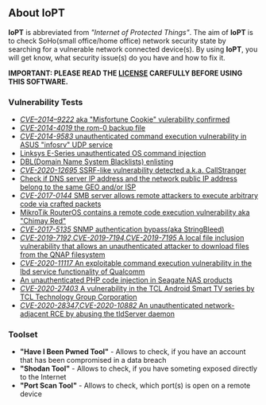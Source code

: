 ## About IoPT

**IoPT** is abbreviated from *"Internet of Protected Things"*. The aim of **IoPT** is to check SoHo(small office/home office) network security state by searching for a vulnerable network connected device(s). By using **IoPT**, you will get know, what security issue(s) do you have and how to fix it.

**IMPORTANT: PLEASE READ THE [LICENSE](eula.md) CAREFULLY BEFORE USING THIS SOFTWARE.**

### Vulnerability Tests

- [*CVE–2014–9222* aka "Misfortune Cookie" vulerability confirmed](vulndb/allegrosoft-rompager-4-34-and-earlier-allows-remote-attackers-to-gain-privileges.md)
- [*CVE-2014-4019* the rom-0 backup file](vulndb/rom-0-backup-file-disclosure.md)
- [*CVE-2014-9583* unauthenticated command execution vulnerability in ASUS "infosrv" UDP service](vulndb/unauthenticated-command-execution-vulnerability-in-asus-infosrv-udp-service.md)
- [Linksys E-Series unauthenticated OS command injection](vulndb/some-linksys-e-series-routers-are-vulnerable-to-an-unauthenticated-os-command-injection.md)
- [DBL(Domain Name System Blacklists) enlisting](vulndb/)
- [*CVE-2020-12695* SSRF-like vulnerability detected a.k.a. CallStranger](vulndb/about-dnsbl.md)
- [Check if DNS server IP address and the network public IP address belong to the same GEO and/or ISP](vulndb/is-the-rogue-dns-server-so-dangerous.md)
- [*CVE-2017-0144* SMB server allows remote attackers to execute arbitrary code via crafted packets](vulndb/multiple-windows-smb-remote-code-execution-vulnerabilities.md)
- [MikroTik RouterOS contains a remote code execution vulnerability aka "Chimay Red"](vulndb/a-remote-code-execution-vulnerability-aka-chimay-red-exists-in-mikrotik-routeros-versions-prior-to-6-38-5.md)
- [*CVE-2017-5135* SNMP authentication bypass(aka StringBleed)](vulndb/snmp-authentication-bypass-vulnerability-aka-stringbleed.md)
- [*CVE-2019-7192,CVE-2019-7194,CVE-2019-7195* A local file inclusion vulnerability that allows an unauthenticated attacker to download files from the QNAP filesystem](vulndb/404.md)
- [*CVE-2020-11117* An exploitable command execution vulnerability in the lbd service functionality of Qualcomm](vulndb/404.md)
- [An unauthenticated PHP code injection in Seagate NAS products](vulndb/seagate-nas-unauthenticated-rce-via-php-injection.md)
- [*CVE-2020-27403* A vulnerability in the TCL Android Smart TV series by TCL Technology Group Corporation](vulndb/404.md)
- [*CVE-2020-28347,CVE-2020-10882* An unauthenticated network-adjacent RCE by abusing the tldServer daemon](vulndb/404.md)

### Toolset

- **"Have I Been Pwned Tool"** - Allows to check, if you have an account that has been compromised in a data breach
- **"Shodan Tool"** - Allows to check, if you have someting exposed directly to the Internet
- **"Port Scan Tool"** - Allows to check, which port(s) is open on a remote device
